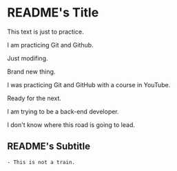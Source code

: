 # README's Title

This text is just to practice.

I am practicing Git and Github.

Just modifing.

Brand new thing.

I was practicing Git and GitHub with a course in YouTube.

Ready for the next.

I am trying to be a back-end developer.

I don't know where this road is going to lead.

## README's Subtitle

    - This is not a train.